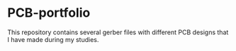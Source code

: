 # PCB-portfolio
This repository contains several gerber files with different PCB designs that I have made during my studies.
